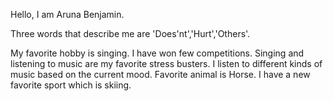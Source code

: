 Hello, I am Aruna Benjamin.

Three words that describe me are 'Does'nt','Hurt','Others'.

My favorite hobby is singing. I have won few competitions. Singing and listening to music are
my favorite stress busters. I listen to different kinds of music based on the current mood.
Favorite animal is Horse. I have a new favorite sport which is skiing.